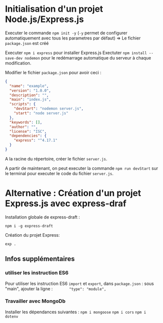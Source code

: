 # Initialisation d'un projet Node.js/Express.js

Executer le commande `npm init -y` (`-y` permet de configurer automatiquement avec tous les parametres par défaut)
=> Le fichier `package.json` est créé

Executer `npm i express` pour installer Express.js
Exectuter `npm install --save-dev nodemon` pour le redémarrage automatique du serveur à chaque modification.

Modifier le fichier `package.json` pour avoir ceci :
```JSON
{
  "name": "example",
  "version": "1.0.0",
  "description": "",
  "main": "index.js",
  "scripts": {
    "devStart": "nodemon server.js",
    "start": "node server.js"
  },
  "keywords": [],
  "author": "",
  "license": "ISC",
  "dependencies": {
    "express": "^4.17.1"
  }
}
```

A la racine du répertoire, créer le fichier `server.js`.

A partir de maintenant, on peut executer la commande `npm run devStart` sur le terminal pour executer le code du fichier `server.js`.

# Alternative : Création d'un projet Express.js avec express-draf
Installation globale de express-draft :

    npm i -g express-draft
    
Création du projet Express:

    exp .

## Infos supplémentaires

### utiliser les instruction ES6
Pour utiliser les instruction ES6 `import` et `export`, dans `package.json` :
sous "main", ajouter la ligne :
`		"type": "module",`

### Travailler avec MongoDb

Installer les dépendances suivantes :
`npm i mongoose`
`npm i cors`
`npm i dotenv`

